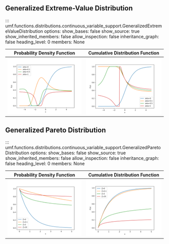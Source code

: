 ## Generalized Extreme-Value Distribution

<!-- prettier-ignore -->
::: umf.functions.distributions.continuous_variable_support.GeneralizedExtremeValueDistribution
    options:
        show_bases: false
        show_source: true
        show_inherited_members: false
        allow_inspection: false
        inheritance_graph: false
        heading_level: 0
        members: None

|                                     Probability Density Function                                      |                                       Cumulative Distribution Function                                        |
| :---------------------------------------------------------------------------------------------------: | :-----------------------------------------------------------------------------------------------------------: |
| ![GeneralizedExtremeValueDistribution](../../../extra/images/GeneralizedExtremeValueDistribution.png) | ![GeneralizedExtremeValueDistribution-CML](../../../extra/images/GeneralizedExtremeValueDistribution-cml.png) |

## Generalized Pareto Distribution

<!-- prettier-ignore -->
::: umf.functions.distributions.continuous_variable_support.GeneralizedParetoDistribution
    options:
        show_bases: false
        show_source: true
        show_inherited_members: false
        allow_inspection: false
        inheritance_graph: false
        heading_level: 0
        members: None

|                               Probability Density Function                                |                                 Cumulative Distribution Function                                  |
| :---------------------------------------------------------------------------------------: | :-----------------------------------------------------------------------------------------------: |
| ![GeneralizedParetoDistribution](../../../extra/images/GeneralizedParetoDistribution.png) | ![GeneralizedParetoDistribution-CML](../../../extra/images/GeneralizedParetoDistribution-cml.png) |
